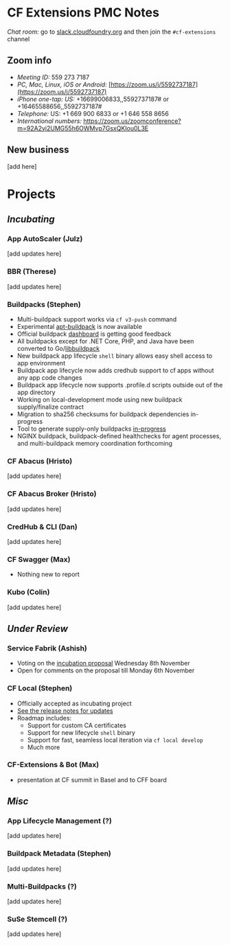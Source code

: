
# CF Extensions PMC Notes

*Chat room:* go to [slack.cloudfoundry.org](https://slack.cloudfoundry.org) and then join the `#cf-extensions` channel

## Zoom info

- *Meeting ID:* 559 273 7187
- *PC, Mac, Linux, iOS or Android:* [https://zoom.us/j/5592737187](https://zoom.us/j/5592737187)
- *iPhone one-tap: US:* +16699006833,,5592737187#  or +16465588656,,5592737187# 
- *Telephone:* US: +1 669 900 6833  or +1 646 558 8656 
- *International numbers:* https://zoom.us/zoomconference?m=92A2yi2UMG55h6OWMvp7GsxQKIou0L3E

## New business

[add here]

# Projects

## _Incubating_

### App AutoScaler (Julz)

[add updates here]

### BBR (Therese)

[add updates here]

### Buildpacks (Stephen)

- Multi-buildpack support works via `cf v3-push` command
- Experimental [apt-buildpack](https://github.com/cloudfoundry/apt-buildpack) is now available
- Official buildpack [dashboard](http://buildpacks.cloudfoundry.org/) is getting good feedback
- All buildpacks except for .NET Core, PHP, and Java have been converted to Go/[libbuildpack](https://github.com/cloudfoundry/libbuildpack)
- New buildpack app lifecycle `shell` binary allows easy shell access to app environment
- Buildpack app lifecycle now adds credhub support to cf apps without any app code changes
- Buildpack app lifecycle now supports .profile.d scripts outside out of the app directory
- Working on local-development mode using new buildpack supply/finalize contract
- Migration to sha256 checksums for buildpack dependencies in-progress
- Tool to generate supply-only buildpacks [in-progress](https://github.com/cloudfoundry/bp-supply/tree/develop)
- NGINX buildpack, buildpack-defined healthchecks for agent processes, and multi-buildpack memory coordination forthcoming

### CF Abacus (Hristo)

[add updates here]

### CF Abacus Broker (Hristo)

[add updates here]


### CredHub & CLI (Dan)

[add updates here]

### CF Swagger (Max)

- Nothing new to report

### Kubo (Colin)

[add updates here]

## _Under Review_

### Service Fabrik (Ashish)

- Voting on the [incubation proposal](https://docs.google.com/document/d/1LiYxLkHoAThLXQp08Wvrit8kg07J1GdsbIkid6X145I/edit) Wednesday 8th November
- Open for comments on the proposal till Monday 6th November

### CF Local (Stephen)

- Officially accepted as incubating project
- [See the release notes for updates](https://github.com/sclevine/cflocal/releases)
- Roadmap includes:
  - Support for custom CA certificates
  - Support for new lifecycle `shell` binary
  - Support for fast, seamless local iteration via `cf local develop`
  - Much more

### CF-Extensions & Bot (Max)

- presentation at CF summit in Basel and to CFF board

## _Misc_

### App Lifecycle Management (?)

[add updates here]

### Buildpack Metadata (Stephen)

[add updates here]

### Multi-Buildpacks (?)

[add updates here]

### SuSe Stemcell (?)

[add updates here]
